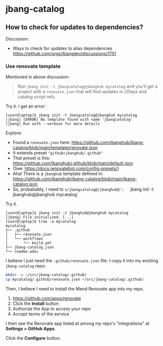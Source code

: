 # jbang-catalog

## How to check for updates to dependencies?

Discussion:

- Ways to check for updates to alias dependencies
  https://github.com/orgs/jbangdev/discussions/1751

### Use renovate template

Mentioned in above discussion:

> Run `jbang init -t jbangcatalog@jbanghub mycatalog` and you'll get a project with a `renovate.json` that will find updates in //Deps and catalog script refs.

Try it. I get an error:

```console
[user@laptop]$ jbang init -t jbangcatalog@jbanghub mycatalog
[jbang] [ERROR] No template found with name 'jbangcatalog'
[jbang] Run with --verbose for more details
```

Explore:

- Found a `renovate.json` here:
  https://github.com/jbanghub/jbang-catalog/blob/main/template/renovate.json
- It extends preset `"github>jbanghub/.github"`
- That preset is this:  
  https://github.com/jbanghub/.github/blob/main/default.json
- (See: https://docs.renovatebot.com/config-presets/)
- Aha! There is a `jbanghub` template defined in:
  https://github.com/jbanghub/jbang-catalog/blob/main/jbang-catalog.json
- So, probabably, I need to `s/jbangcatalog@/jbanghub@':  
`jbang init -t jbanghub@jbanghub mycatalog`

Try it.

```console
[user@laptop]$ jbang init -t jbanghub@jbanghub mycatalog
[jbang] File initialized. [...]
[user@laptop]$ tree -a mycatalog
mycatalog
├── .github
│   ├── renovate.json
│   └── workflows
│       └── build.yml
├── jbang-catalog.json
└── readme.adoc
```

I believe I just need the `.github/renovate.json` file. I copy it into my existing `jbang-catalog` repo:

```bash
mkdir -p ~/src/jbang-catalog/.github/
cp mycatalog/.github/renovate.json ~/src/jbang-catalog/.github/
```

Then, I believe I need to install the Mend Renovate app into my repo.

1. https://github.com/apps/renovate
2. Click the **Install** button
3. Authorize the App to access your repo
4. Accept terms of the service

I then see the Renovate app listed at among my repo's "integrations" at **Settings > GitHub Apps**.

Click the **Configure** button.

